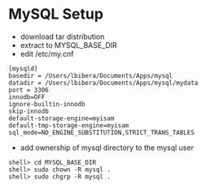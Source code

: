 # MySQL Setup
* download tar distribution
* extract to MYSQL_BASE_DIR
* edit /etc/my.cnf
```
[mysqld]
basedir = /Users/lbibera/Documents/Apps/mysql
datadir = /Users/lbibera/Documents/Apps/mysql/mydata
port = 3306
innodb=OFF 
ignore-builtin-innodb 
skip-innodb
default-storage-engine=myisam 
default-tmp-storage-engine=myisam
sql_mode=NO_ENGINE_SUBSTITUTION,STRICT_TRANS_TABLES
```
* add ownership of mysql directory to the mysql user
```
shell> cd MYSQL_BASE_DIR
shell> sudo chown -R mysql .
shell> sudo chgrp -R mysql .
```

